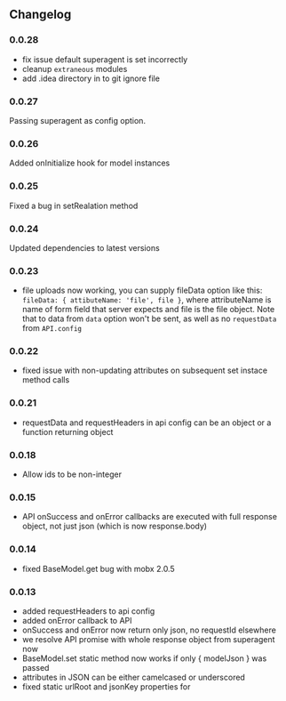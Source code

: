 ## Changelog

### 0.0.28

* fix issue default superagent is set incorrectly
* cleanup `extraneous` modules
* add .idea directory in to git ignore file

### 0.0.27

Passing superagent as config option.

### 0.0.26

Added onInitialize hook for model instances

### 0.0.25

Fixed a bug in setRealation method

### 0.0.24

Updated dependencies to latest versions

### 0.0.23

* file uploads now working, you can supply fileData option like this: `fileData: { attibuteName: 'file', file }`, where attributeName is name of form field that server expects and file is the file object. Note that to data from `data` option won't be sent, as well as no `requestData` from `API.config`

### 0.0.22

* fixed issue with non-updating attributes on subsequent set instace method calls

### 0.0.21

* requestData and requestHeaders in api config can be an object or a function returning object

### 0.0.18

* Allow ids to be non-integer

### 0.0.15

* API onSuccess and onError callbacks are executed with full response object, not just json (which is now response.body)

### 0.0.14

* fixed BaseModel.get bug with mobx 2.0.5

### 0.0.13

* added requestHeaders to api config
* added onError callback to API
* onSuccess and onError now return only json, no requestId elsewhere
* we resolve API promise with whole response object from superagent now
* BaseModel.set static method now works if only { modelJson } was passed
* attributes in JSON can be either camelcased or underscored
* fixed static urlRoot and jsonKey properties for 